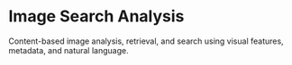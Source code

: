 # Image Search Analysis
Content-based image analysis, retrieval, and search using visual features, metadata, and natural language.
